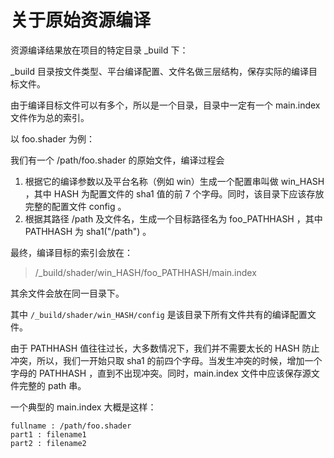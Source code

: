关于原始资源编译
================

资源编译结果放在项目的特定目录 _build 下：

_build 目录按文件类型、平台编译配置、文件名做三层结构，保存实际的编译目标文件。

由于编译目标文件可以有多个，所以是一个目录，目录中一定有一个 main.index 文件作为总的索引。

以 foo.shader 为例：

我们有一个 /path/foo.shader 的原始文件，编译过程会

1. 根据它的编译参数以及平台名称（例如 win）生成一个配置串叫做 win_HASH ，其中 HASH 为配置文件的 sha1 值的前 7 个字母。同时，该目录下应该存放完整的配置文件 config 。
2. 根据其路径 /path 及文件名，生成一个目标路径名为 foo_PATHHASH ，其中 PATHHASH 为 sha1("/path") 。

最终，编译目标的索引会放在：

> /_build/shader/win_HASH/foo_PATHHASH/main.index

其余文件会放在同一目录下。

其中 `/_build/shader/win_HASH/config` 是该目录下所有文件共有的编译配置文件。

由于 PATHHASH 值往往过长，大多数情况下，我们并不需要太长的 HASH 防止冲突，所以，我们一开始只取 sha1 的前四个字母。当发生冲突的时候，增加一个字母的 PATHHASH ，直到不出现冲突。同时，main.index 文件中应该保存源文件完整的 path 串。

一个典型的 main.index 大概是这样：

```
fullname : /path/foo.shader
part1 : filename1
part2 : filename2
```